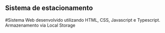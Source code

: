 ## Sistema de estacionamento 
#Sistema Web desenvolvido utilizando HTML, CSS, Javascript e Typescript.
Armazenamento via Local Storage
